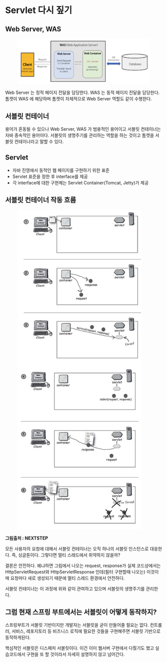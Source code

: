 # Servlet 다시 짚기

## Web Server, WAS

<figure><img src="../../../.gitbook/assets/image (3) (1) (1) (1) (1) (1) (1) (1) (1) (1) (1).png" alt=""><figcaption></figcaption></figure>

Web Server 는 정적 페이지 전달을 담당한다. WAS 는 동적 페이지 전달을 담당한다. 톰캣이 WAS 에 해당하며 톰캣이 자체적으로 Web Server 역할도 같이 수행한다.



## 서블릿 컨테이너

용어가 혼동될 수 있으나 Web Server, WAS 가 범용적인 용어이고 서블릿 컨테이너는 자바 종속적인 용어이다. 서블릿의 생명주기를 관리하는 역할을 하는 것이고 톰캣을 서블릿 컨테이너라고 말할 수 있다.



## Servlet

* 자바 진영에서 동적인 웹 페이지를 구현하기 위한 표준
* Servlet 표준을 정한 후 interface를 제공
* 각 interface에 대한 구현체는 Servlet Container(Tomcat, Jetty)가 제공



## 서블릿 컨테이너 작동 흐름

<figure><img src="../../../.gitbook/assets/image (1) (1) (1) (1) (1) (1) (1) (1) (1) (1) (1) (1) (1) (1) (1) (1) (1) (1) (1) (1) (1).png" alt=""><figcaption></figcaption></figure>

**그림출처 : NEXTSTEP**



모든 사용자의 요청에 대해서 서블릿 컨테이너는 오직 하나의 서블릿 인스턴스로 대응한다. 즉, 싱글톤이다. 그렇다면 멀티 스레드에서 취약하지 않을까?

결론은 안전하다. 왜냐하면 그림에서 나오는 request, response가 실제 코드상에서는 HttpServletRequest와 HttpServletResponse 인데(필터 구현할때 나오는) 이것이 매 요청마다 새로 생성되기 때문에 멀티 스레드 환경에서 안전하다.

서블릿 컨테이너는 이 과정에 위와 같이 관여하고 있으며 서블릿의 생명주기를 관리한다.



## 그럼 현재 스프링 부트에서는 서블릿이 어떻게 동작하지?

스프링부트가 서블릿 기반이지만 개발자는 서블릿을 굳이 만들어줄 필요는 없다. 컨트롤러, 서비스, 레포지토리 등 비즈니스 로직에 필요한 것들을 구현해주면 서블릿 기반으로 동작하게된다.

핵심적인 서블릿은 디스패처 서블릿이다. 이건 이미 웹서버 구현에서 다뤘기도 했고 실습코드에서 구현을 또 할 것이라서 자세히 설명하지 않고 넘어간다.
